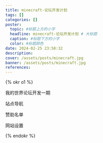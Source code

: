 ```yaml
---
title: minecraft-论坛开发计划
tags: []
categories: []
poster:
  topic: #标题上方的小字
  headline: minecraft-论坛开发计划 # 大标题
  caption: #标题下方的小字
  color: #标题颜色
date: 2024-02-25 23:50:32
description:
cover: /assets/posts/minecraft.jpg
banner: /assets/posts/minecraft.jpg
references:
---
```


{% okr o1 %}

我的世界论坛开发一期

<!-- okr kr1 percent:0.1 -->

站点导航

<!-- okr kr2 percent:0.1 -->

赞助名单

<!-- okr kr3 percent:0.1 -->

网站设置

{% endokr %}
